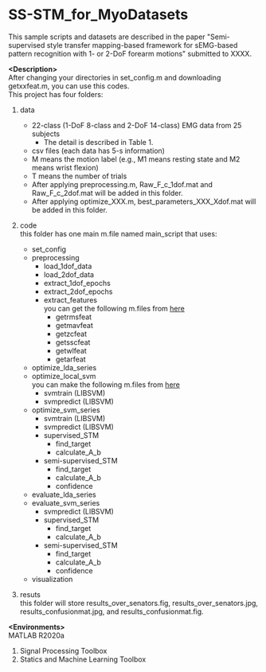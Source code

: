 # SS-STM_for_MyoDatasets

This sample scripts and datasets are described in the paper "Semi-supervised style transfer mapping-based framework for sEMG-based pattern recognition with 1- or 2-DoF forearm motions" submitted to XXXX.<br />

__\<Description\>__<br />
After changing your directories in set_config.m and downloading getxxfeat.m, you can use this codes.<br />
This project has four folders:<br />
1. data<br />
   - 22-class (1-DoF 8-class and 2-DoF 14-class) EMG data from 25 subjects<br />
        - The detail is described in Table 1.<br />
   - csv files (each data has 5-s information)<br />
   - M means the motion label (e.g., M1 means resting state and M2 means wrist flexion)<br />
   - T means the number of trials<br />
   - After applying preprocessing.m, Raw_F_c_1dof.mat and Raw_F_c_2dof.mat will be added in this folder.<br />
   - After applying optimize_XXX.m, best_parameters_XXX_Xdof.mat will be added in this folder.<br />

2. code<br />
   this folder has one main m.file named main_script that uses:<br />
   - set_config<br />
   - preprocessing<br />
        - load_1dof_data<br />
        - load_2dof_data<br />
        - extract_1dof_epochs<br />
        - extract_2dof_epochs<br />
        - extract_features<br />
        you can get the following m.files from <a href="http://www.sce.carleton.ca/faculty/chan/index.php?page=matlab" target="_blank">here</a><br />
            - getrmsfeat<br />
            - getmavfeat<br />
            - getzcfeat<br />
            - getsscfeat<br />
            - getwlfeat<br />
            - getarfeat<br />
    - optimize_lda_series<br />
    - optimize_local_svm<br />
        you can make the following m.files from <a href="https://www.csie.ntu.edu.tw/~cjlin/libsvm/#download" target="_blank">here</a><br />
        - svmtrain (LIBSVM)<br />
        - svmpredict (LIBSVM)<br />
    - optimize_svm_series<br />
        - svmtrain (LIBSVM)<br />
        - svmpredict (LIBSVM)<br />
        - supervised_STM<br />
            - find_target<br />
            - calculate_A_b<br />
        - semi-supervised_STM<br />
            - find_target<br />
            - calculate_A_b<br />
            - confidence<br />
    - evaluate_lda_series<br />
    - evaluate_svm_series<br />
        - svmpredict (LIBSVM)<br />
        - supervised_STM<br />
            - find_target<br />
            - calculate_A_b<br />
        - semi-supervised_STM<br />
            - find_target<br />
            - calculate_A_b<br />
            - confidence<br />
    - visualization<br />
        
3. resuts<br />
   this folder will store results_over_senators.fig, results_over_senators.jpg, results_confusionmat.jpg, and results_confusionmat.fig.<br />

__\<Environments\>__<br />
MATLAB R2020a<br />
 1. Signal Processing Toolbox<br />
 2. Statics and Machine Learning Toolbox<br />